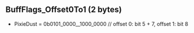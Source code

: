 ## BuffFlags_Offset0To1 (2 bytes)

* PixieDust = 0b0101_0000__1000_0000 // offset 0: bit 5 + 7, offset 1: bit 8